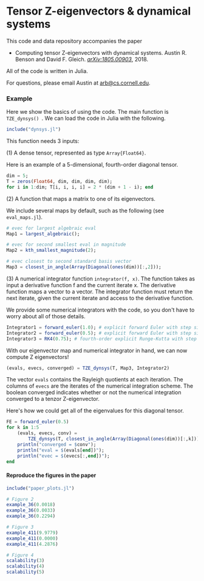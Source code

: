 # Tensor Z-eigenvectors & dynamical systems

This code and data repository accompanies the paper

- Computing tensor Z-eigenvectors with dynamical systems. Austin R. Benson and David F. Gleich. [*arXiv:1805.00903*](http://arxiv.org/abs/arXiv:1805.00903), 2018.

All of the code is written in Julia.

For questions, please email Austin at arb@cs.cornell.edu.



### Example

Here we show the basics of using the code. The main function is `TZE_dynsys() `. We can load the code in Julia with the following.

```julia
include("dynsys.jl")
```

This function needs 3 inputs:

(1) A dense tensor, represented as type `Array{Float64}`.

Here is an example of a 5-dimensional, fourth-order diagonal tensor.

```julia
dim = 5;
T = zeros(Float64, dim, dim, dim, dim);
for i in 1:dim; T[i, i, i, i] = 2 * (dim + 1 - i); end
```

(2) A function that maps a matrix to one of its eigenvectors. 

We include several maps by default, such as the following (see `eval_maps.jl`).

```julia
# evec for largest algebraic eval
Map1 = largest_algebraic();

# evec for second smallest eval in magnitude
Map2 = kth_smallest_magnitude(2); 

# evec closest to second standard basis vector
Map3 = closest_in_angle(Array(Diagonal(ones(dim))[:,2])); 
```

(3) A numerical integrator function `integrator(f, x)`. The function takes as input a derivative function f and the current iterate x. The derivative function maps a vector to a vector. The integrator function must return the next iterate, given the current iterate and access to the derivative function.

We provide some numerical integrators with the code, so you don't have to worry about all of those details.

```julia
Integrator1 = forward_euler(1.0); # explicit forward Euler with step size 1.0
Integrator2 = forward_euler(0.5); # explicit forward Euler with step size 0.5
Integrator3 = RK4(0.75); # fourth-order explicit Runge-Kutta with step size 0.75
```

With our eigenvector map and numerical integrator in hand, we can now compute Z eigenvectors!

```julia
(evals, evecs, converged) = TZE_dynsys(T, Map3, Integrator2)
```

The vector `evals` contains the Rayleigh quotients at each iteration. The columns of `evecs` are the iterates of the numerical integration scheme. The boolean converged indicates whether or not the numerical integration converged to a tenzor Z-eigenvector.

Here's how we could get all of the eigenvalues for this diagonal tensor.

```julia
FE = forward_euler(0.5)
for k in 1:5
	(evals, evecs, conv) = 
    	TZE_dynsys(T, closest_in_angle(Array(Diagonal(ones(dim))[:,k])), FE); 
	println("converged = $conv");
    println("eval = $(evals[end])");
    println("evec = $(evecs[:,end])");    
end
```



#### Reproduce the figures in the paper

```julia
include("paper_plots.jl")

# Figure 2
example_36(0.0018)
example_36(0.0033)
example_36(0.2294)

# Figure 3
example_411(9.9779)
example_411(0.0000)
example_411(4.2876)

# Figure 4
scalability(3)
scalability(4)
scalability(5)
```

